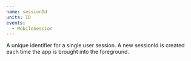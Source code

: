 ```yaml
---
name: sessionId
units: ID
events:
  - MobileSession
---
```


A unique identifier for a single user session. A new sessionId is created each time the app is brought into the foreground.